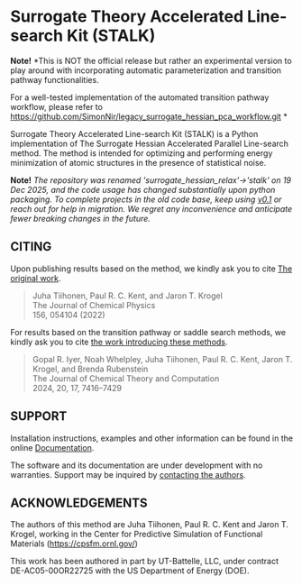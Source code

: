 # Surrogate Theory Accelerated Line-search Kit (STALK)

**Note!** *This is NOT the official release but rather an experimental version to play around with
incorporating automatic parameterization and transition pathway functionalities.

For a well-tested implementation of the automated transition pathway workflow, please refer to https://github.com/SimonNir/legacy_surrogate_hessian_pca_workflow.git
*

Surrogate Theory Accelerated Line-search Kit (STALK) is a Python implementation of The
Surrogate Hessian Accelerated Parallel Line-search method. The method is intended for
optimizing and performing energy minimization of atomic structures in the presence of
statistical noise.

**Note!** *The repository was renamed 'surrogate_hessian_relax'->'stalk' on 19 Dec 2025, and
the code usage has changed substantially upon python packaging. To complete projects in the
old code base, keep using [v0.1](https://github.com/QMCPACK/stalk/releases/tag/v0.1) or
reach out for help in migration. We regret any inconvenience and anticipate fewer breaking
changes in the future.*

## CITING

Upon publishing results based on the method, we kindly ask you to cite [The original
work](https://doi.org/10.1063/5.0079046).

> Juha Tiihonen, Paul R. C. Kent, and Jaron T. Krogel \
The Journal of Chemical Physics \
156, 054104 (2022)

For results based on the transition pathway or saddle search methods, we kindly ask you to cite [the work introducing these methods](https://pubs.acs.org/doi/10.1021/acs.jctc.4c00214). 
> Gopal R. Iyer, Noah Whelpley, Juha Tiihonen, Paul R. C. Kent, Jaron T. Krogel, and Brenda Rubenstein \
The Journal of Chemical Theory and Computation \
2024, 20, 17, 7416–7429

<!-- And, if utilizing the automatic parameterization pipeline for transition paths, we kindly ask you to cite [the work introducing it]().
> TBD
-->


## SUPPORT

Installation instructions, examples and other information can be found in the online
[Documentation](https://stalk.readthedocs.io/en/latest/).

The software and its documentation are under development with no warranties. Support may be
inquired by [contacting the authors](mailto:tiihonen@iki.fi).

## ACKNOWLEDGEMENTS

The authors of this method are Juha Tiihonen, Paul R. C. Kent and Jaron T.
Krogel, working in the Center for Predictive Simulation of Functional Materials
(https://cpsfm.ornl.gov/)

This work has been authored in part by UT-Battelle, LLC, under contract
DE-AC05-00OR22725 with the US Department of Energy (DOE).
